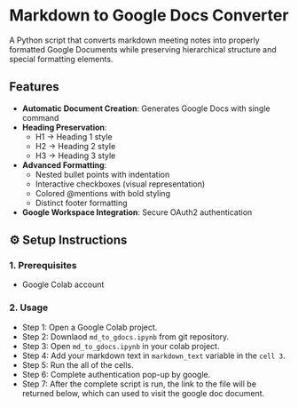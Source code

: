 # Markdown to Google Docs Converter

A Python script that converts markdown meeting notes into properly formatted Google Documents while preserving hierarchical structure and special formatting elements.

## Features

- **Automatic Document Creation**: Generates Google Docs with single command
- **Heading Preservation**:
  - H1 → Heading 1 style
  - H2 → Heading 2 style 
  - H3 → Heading 3 style
- **Advanced Formatting**:
  - Nested bullet points with indentation
  - Interactive checkboxes (visual representation)
  - Colored @mentions with bold styling
  - Distinct footer formatting
- **Google Workspace Integration**: Secure OAuth2 authentication

## ⚙️ Setup Instructions

### 1. Prerequisites
- Google Colab account

### 2. Usage

  - Step 1: Open a Google Colab project.
  - Step 2: Downlaod `md_to_gdocs.ipynb` from git repository.
  - Step 3: Open `md_to_gdocs.ipynb` in your colab project.
  - Step 4: Add your markdown text in `markdown_text` variable in the `cell 3`.
  - Step 5: Run the all of the cells.
  - Step 6: Complete authentication pop-up by google.
  - Step 7: After the complete script is run, the link to the file will be returned below, which can used to visit the google doc document.



